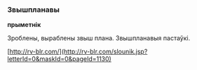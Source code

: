### Звышпланавы
**прыметнік**

Зроблены, выраблены звыш плана. Звышпланавыя пастаўкі.

<a rel="author">[http://rv-blr.com/](http://rv-blr.com/slounik.jsp?letterId=0&maskId=0&pageId=1130)</a>
